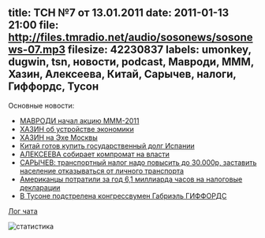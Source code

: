 title: ТСН №7 от 13.01.2011
date: 2011-01-13 21:00
file: http://files.tmradio.net/audio/sosonews/sosonews-07.mp3
filesize: 42230837
labels: umonkey, dugwin, tsn, новости, podcast, Мавроди, МММ, Хазин, Алексеева, Китай, Сарычев, налоги, Гиффордс, Тусон
---
Основные новости:

<ul>
<li><a href="http://lenta.ru/news/2011/01/10/mmm/">МАВРОДИ начал акцию МММ-2011</a></li>
<li><a href="http://www.echo.msk.ru/programs/personalno/739285-echo/">ХАЗИН об устройстве экономики</a></li>
<li><a href="http://www.echo.msk.ru/guests/12844/">ХАЗИН на Эхе Москвы</a></li>
<li><a href="http://www.gazeta.ru/news/lenta/2011/01/06/n_1645962.shtml">Китай готов купить государственный долг Испании</a></li>
<li><a href="http://lm-alexeeva.livejournal.com/16511.html">АЛЕКСЕЕВА собирает компромат на власти</a></li>
<li><a href="http://www.kp.ru/print/article/25620.4/787410">САРЫЧЕВ: транспортный налог надо повысить до 30.000р, заставить население отказываться от личного транспорта</a></li>
<li><a href="http://lenta.ru/news/2011/01/06/taxestime/">Американцы потратили за год 6,1 миллиарда часов на налоговые декларации</a></li>
<li><a href="http://txt.newsru.com/world/09jan2011/ariz.html">В Тусоне подстрелена конгрессвумен Габриэль ГИФФОРДС</a></li>
</ul>

[Лог чата](http://files.tmradio.net/audio/sosonews/sosonews-07.log)

![статистика](http://files.tmradio.net/audio/sosonews/sosonews-07.png)
